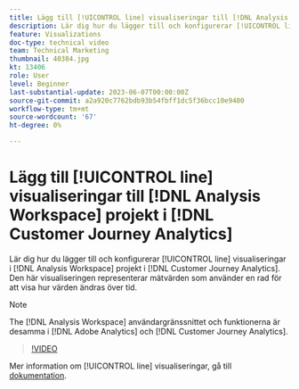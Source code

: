 ```yaml
---
title: Lägg till [!UICONTROL line] visualiseringar till [!DNL Analysis Workspace] projekt
description: Lär dig hur du lägger till och konfigurerar [!UICONTROL line] visualiseringar till [!DNL Analysis Workspace] projekt i [!DNL Customer Journey Analytics].
feature: Visualizations
doc-type: technical video
team: Technical Marketing
thumbnail: 40384.jpg
kt: 13406
role: User
level: Beginner
last-substantial-update: 2023-06-07T00:00:00Z
source-git-commit: a2a920c7762bdb93b54fbff1dc5f36bcc10e9400
workflow-type: tm+mt
source-wordcount: '67'
ht-degree: 0%

---
```


# Lägg till [!UICONTROL line] visualiseringar till [!DNL Analysis Workspace] projekt i [!DNL Customer Journey Analytics]

Lär dig hur du lägger till och konfigurerar [!UICONTROL line] visualiseringar i [!DNL Analysis Workspace] projekt i [!DNL Customer Journey Analytics]. Den här visualiseringen representerar mätvärden som använder en rad för att visa hur värden ändras över tid.

>[!NOTE]
>
>The [!DNL Analysis Workspace] användargränssnittet och funktionerna är desamma i [!DNL Adobe Analytics] och [!DNL Customer Journey Analytics].

>[!VIDEO](https://video.tv.adobe.com/v/40384/?quality=12&learn=on)

Mer information om [!UICONTROL line] visualiseringar, gå till [dokumentation](https://experienceleague.adobe.com/docs/analytics-platform/using/cja-workspace/visualizations/line.html).
